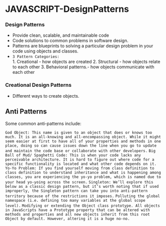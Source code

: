 # JAVASCRIPT-DesignPatterns

### Design Patterns 
- Provide clean, scalable, and maintainable code
- Code solutions to common problems in software design.
- Patterns are blueprints to solving a particular design problem in your code using objects and classes.
- `3 Pattern Categories:` <br>
                          1. Creational - how objects are created
                          2. Structural - how objects relate to each other
                          3. Behavioral patterns.- how objects communicate with each other

### Creational Design Patterns
 - Different ways to create objects.




## Anti Patterns
Some common anti-patterns include:

`God Object: This name is given to an object that does or knows too much. It is an all-knowing and all-encompassing object. While it might seem easier at first to have all of your properties and methods in one place, doing so can cause issues down the line when you go to update and maintain the code base or collaborate with other developers.`
`Big Ball of Mud/ Spaghetti Code: This is when your code lacks any perceivable architecture. It is hard to figure out where code for a specific functionality is located and what other code depends on it.`
`Yo-Yo Problem: If you find yourself moving from class definition to class definition to understand inheritance and what is happening among classes, you are experiencing the yo-yo problem, which is named due to your head yo-yoing across the screen.`
`Singleton: We’ll explore this below as a classic design pattern, but it’s worth noting that if used improperly, the Singleton pattern can take you into anti-pattern territory because of the restrictions it imposes.`
`Polluting the global namespace (i.e. defining too many variables at the global scope level).`
`Modifying or extending the Object class prototype. All objects in JavaScripts have a Prototype property that can be altered with methods and properties and all new objects inherit from this root Object by default. However, altering it is a huge no-no.`
